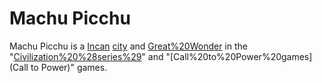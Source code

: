 # Machu Picchu

Machu Picchu is a [Incan](Incan) [city](city) and [Great%20Wonder](wonder) in the "[Civilization%20%28series%29](Civilization)" and "[Call%20to%20Power%20games](Call to Power)" games.